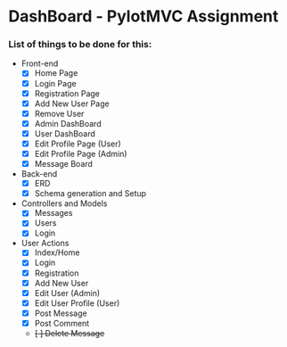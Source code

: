 # DashBoard - PylotMVC Assignment

### List of things to be done for this:
+ Front-end
  - [x] Home Page
  - [x] Login Page
  - [x] Registration Page
  - [x] Add New User Page
  - [x] Remove User
  - [x] Admin DashBoard
  - [x] User DashBoard
  - [x] Edit Profile Page (User)
  - [x] Edit Profile Page (Admin)
  - [x] Message Board

+ Back-end
  - [x] ERD
  - [x] Schema generation and Setup

+ Controllers and Models
  - [x] Messages
  - [x] Users
  - [x] Login

+ User Actions
  - [x] Index/Home
  - [x] Login
  - [x] Registration
  - [x] Add New User
  - [x] Edit User (Admin)
  - [x] Edit User Profile (User)
  - [x] Post Message
  - [x] Post Comment
  - ~~[ ] Delete Message~~
